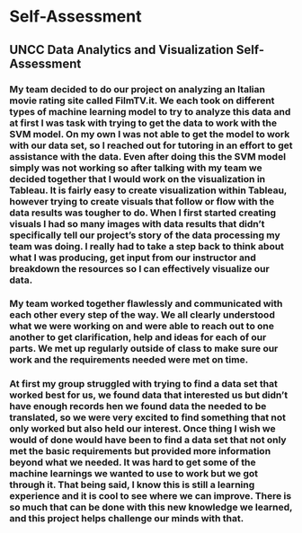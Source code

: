 # Self-Assessment
## UNCC Data Analytics and Visualization Self-Assessment
### My team decided to do our project on analyzing an Italian movie rating site called FilmTV.it. We each took on different types of machine learning model to try to analyze this data and at first I was task with trying to get the data to work with the SVM model. On my own I was not able to get the model to work with our data set, so I reached out for tutoring in an effort to get assistance with the data. Even after doing this the SVM model simply was not working so after talking with my team we decided together that I would work on the visualization in Tableau. It is fairly easy to create visualization within Tableau, however trying to create visuals that follow or flow with the data results was tougher to do. When I first started creating visuals I had so many images with data results that didn’t specifically tell our project’s story of the data processing my team was doing. I really had to take a step back to think about what I was producing, get input from our instructor and breakdown the resources so I can effectively visualize our data. 

### My team worked together flawlessly and communicated with each other every step of the way. We all clearly understood what we were working on and were able to reach out to one another to get clarification, help and ideas for each of our parts. We met up regularly outside of class to make sure our work and the requirements needed were met on time.  
### At first my group struggled with trying to find a data set that worked best for us, we found data that interested us but didn’t have enough records hen we found data the needed to be translated, so we were very excited to find something that not only worked but also held our interest. Once thing I wish we would of done would have been to find a data set that not only met the basic requirements but provided more information beyond what we needed. It was hard to get some of the machine learnings we wanted to use to work but we got through it. That being said, I know this is still a learning experience and it is cool to see where we can improve. There is so much that can be done with this new knowledge we learned, and this project helps challenge our minds with that.
